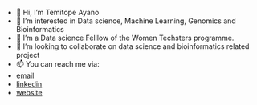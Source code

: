 - 👋 Hi, I’m Temitope Ayano
- 👀 I’m interested in Data science, Machine Learning, Genomics and Bioinformatics
- 🌱 I’m a Data science Felllow of the Women Techsters programme.
- 💞️ I’m looking to collaborate on data science and bioinformatics related project
- 📫 You can reach me via:
- [email](ayanotemitope@gmail.com)
- [linkedin](http://linkedin.com/in/temitopeayano)
- [website](http://ayanotemitope.name.ng)

<!---
AyanTemi/AyanTemi is a ✨ special ✨ repository because its `README.md` (this file) appears on your GitHub profile.
You can click the Preview link to take a look at your changes.
--->
